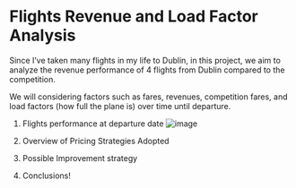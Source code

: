 # Flights Revenue and Load Factor Analysis
Since I’ve taken many flights in my life to Dublin, in this project, we aim to analyze the revenue performance of 4 flights from Dublin compared to the competition.

We will considering factors such as fares, revenues, competition fares, and load factors (how full the plane is) over time until departure.



1. Flights performance at departure date
![image](https://github.com/user-attachments/assets/13e78599-7354-4d31-858f-0310d10fc3d0)






2. Overview of Pricing Strategies Adopted
3. Possible Improvement strategy
4. Conclusions!
